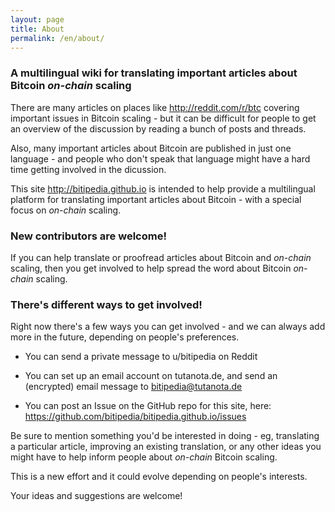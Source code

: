 ```yaml
---
layout: page
title: About
permalink: /en/about/
---
```


### A multilingual wiki for translating important articles about Bitcoin _on-chain_ scaling

There are many articles on places like http://reddit.com/r/btc covering important issues in Bitcoin scaling - but it can be difficult for people to get an overview of the discussion by reading a bunch of posts and threads.

Also, many important articles about Bitcoin are published in just one language - and people who don't speak that language might have a hard time getting involved in the dicussion. 

This site http://bitipedia.github.io is intended to help provide a multilingual platform for translating important articles about Bitcoin - with a special focus on _on-chain_ scaling.

### New contributors are welcome! 

If you can help translate or proofread articles about Bitcoin and _on-chain_ scaling, then you get involved to help spread the word about Bitcoin _on-chain_ scaling.

### There's different ways to get involved!

Right now there's a few ways you can get involved - and we can always add more in the future, depending on people's preferences.

- You can send a private message to u/bitipedia on Reddit

- You can set up an email account on tutanota.de, and send an (encrypted) email message to bitipedia@tutanota.de 

- You can post an Issue on the GitHub repo for this site, here: https://github.com/bitipedia/bitipedia.github.io/issues

Be sure to mention something you'd be interested in doing - eg, translating a particular article, improving an existing translation, or any other ideas you might have to help inform people about _on-chain_ Bitcoin scaling.

This is a new effort and it could evolve depending on people's interests.

Your ideas and suggestions are welcome!
